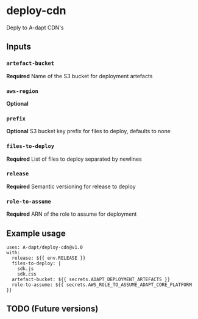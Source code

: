 # deploy-cdn

Deply to A-dapt CDN's

## Inputs

### `artefact-bucket`

**Required** Name of the S3 bucket for deployment artefacts

### `aws-region`

**Optional**

### `prefix`

**Optional** S3 bucket key prefix for files to deploy, defaults to none

### `files-to-deploy`

**Required** List of files to deploy separated by newlines

### `release`

**Required** Semantic versioning for release to deploy

### `role-to-assume`

**Required** ARN of the role to assume for deployment

## Example usage

```
uses: A-dapt/deploy-cdn@v1.0
with:
  release: ${{ env.RELEASE }}
  files-to-deploy: |
    sdk.js
    sdk.css
  artefact-bucket: ${{ secrets.ADAPT_DEPLOYMENT_ARTEFACTS }}
  role-to-assume: ${{ secrets.AWS_ROLE_TO_ASSUME_ADAPT_CORE_PLATFORM }}
```

## TODO (Future versions)
